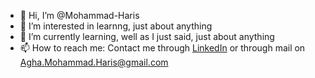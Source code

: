 - 👋 Hi, I’m @Mohammad-Haris
- 👀 I’m interested in learnng, just about anything
- 🌱 I’m currently learning, well as I just said, just about anything
- 📫 How to reach me: Contact me through [LinkedIn](https://www.linkedin.com/in/agha-muhammad-haris) or through mail on [Agha.Mohammad.Haris@gmail.com](mailto:Agha.Mohammad.Haris@gmail.com)

<!---
Mohammad-Haris/Mohammad-Haris is a ✨ special ✨ repository because its `README.md` (this file) appears on your GitHub profile.
You can click the Preview link to take a look at your changes.
--->

